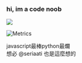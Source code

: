 ### hi, im a code noob
![](https://github-readme-stats.vercel.app/api/top-langs/?username=NyoMaple&langs_count=10&theme=tokyonight&layout=compact)

<!-- 
**NyoMaple/NyoMaple** is a ✨ _special_ ✨ repository because its `README.md` (this file) appears on your GitHub profile.

Here are some ideas to get you started:

- 🔭 I’m currently working on ...
- 🌱 I’m currently learning ...
- 👯 I’m looking to collaborate on ...
- 🤔 I’m looking for help with ...
- 💬 Ask me about ...
- 📫 How to reach me: ...
- 😄 Pronouns: ...
- ⚡ Fun fact: ...
 -->

![Metrics](https://metrics.lecoq.io/NyoMaple?template=classic&config.timezone=Asia%2FTaipei)

javascript最棒python最爛 <br>
想必 @seriaati 也是這麼想的
